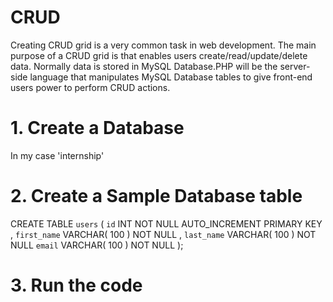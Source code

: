 # CRUD
Creating CRUD grid is a very common task in web development. 
The main purpose of a CRUD grid is that enables users create/read/update/delete data. Normally data is stored in MySQL Database.PHP
will be the server-side language that manipulates MySQL Database tables to give front-end users power to perform CRUD actions. 

# 1. Create a Database
In my case 'internship'

# 2. Create a Sample Database table
CREATE TABLE  `users` (
`id` INT NOT NULL AUTO_INCREMENT PRIMARY KEY ,
`first_name` VARCHAR( 100 ) NOT NULL ,
`last_name` VARCHAR( 100 ) NOT NULL
`email` VARCHAR( 100 ) NOT NULL
);

# 3. Run the code
